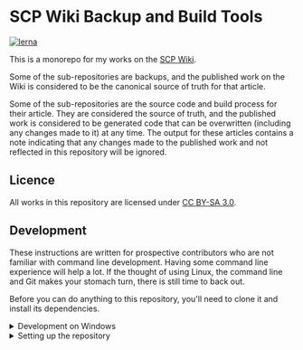 # SCP Wiki Backup and Build Tools

[![lerna](https://img.shields.io/badge/maintained%20with-lerna-cc00ff.svg)](https://lerna.js.org/)

This is a monorepo for my works on the [SCP Wiki](https://scpwiki.com).

Some of the sub-repositories are backups, and the published work on the Wiki is
considered to be the canonical source of truth for that article.

Some of the sub-repositories are the source code and build process for their
article. They are considered the source of truth, and the published work is
considered to be generated code that can be overwritten (including any changes
made to it) at any time. The output for these articles contains a note
indicating that any changes made to the published work and not reflected in
this repository will be ignored.

## Licence

All works in this repository are licensed under
[CC BY-SA 3.0](https://creativecommons.org/licenses/by-sa/3.0/).

## Development

These instructions are written for prospective contributors who are not
familiar with command line development. Having some command line experience
will help a lot. If the thought of using Linux, the command line and Git makes
your stomach turn, there is still time to back out.

Before you can do anything to this repository, you'll need to clone it and
install its dependencies.

<details><summary>Development on Windows</summary>
You can develop on Windows — it's what I do! However, you will need to be
running a Linux environment.

You can install Ubuntu Linux from the Windows Store, but I recommend setting up
WSL 2 (Windows Subsystem for Linux 2), which will enable you to use your
Windows programmes and software to edit files in the Linux partition. If you're
unfamiliar with Linux, this is a lot easier than learning command line text
editing software.

Instructions for setting up WSL 2 on Microsoft Docs:
[WSL Installation](https://docs.microsoft.com/en-us/windows/wsl/install-win10)
</details>

<details><summary>Setting up the repository</summary>
First, you'll need to [fork](https://guides.github.com/activities/forking/)
this repository. Click the 'Fork' button in the top right to create a copy if
this repository in your GitHub account.

Then on your computer, you'll need [Git](https://git-scm.com/) and
[Node.js](https://nodejs.org/) installed:

```shell
sudo apt install git nodejs npm
```

If you're using WSL 2, by default it starts you in your Windows user directory.
I recommend navigating to your Linux home directory:

```shell
cd ~
```

And then clone the fork that you created:

```shell
git clone https://github.com/YOUR_GITHUB_USERNAME/scp
```

You now have a copy of this repository on your computer. Navigate to the
sub-repository you want to contribute to (for example, for SCP-3211):

```shell
cd scp/articles/scp-3211
ls
```

If there is a file named `package.json`, it means that the sub-repository for
this article is a JavaScript package and that it has a build process. You'll
need to install its NPM dependencies, and then build it; and then the compiled
output files will appear in the `dist/` directory.

```shell
npm install
npm run build
```
</summary>

### Contributing

For sub-repositories that are backups, contributions should be made to the
corresponding page on the SCP Wiki. The backup being a little bit out of date
is considered normal.

For sub-repositories that contain the source code, contributions should be made
in a Pull Request to this repository. I will add instructions for doing this
later.

Currently, there are no articles in this repository that are not considered
backups, and I haven't yet worked out how building is going to work.

Before you begin making changes, create a new
[branch](https://git-scm.com/book/en/v2/Git-Branching-Basic-Branching-and-Merging)
and call it something that describes the changes you'll make, then switch to
it:

```shell
git branch fix-all-the-spelling-mistakes
git checkout fix-all-the-spelling-mistakes
```

All of my works are written in British English except where absolutely
necessary.

### Translating

Each sub-repository will contain instructions for translators. Typically
translating will involve finding a directory called `en/`, copying it,
renaming the copy to your branch's language code, and then editing all the
files in it.
